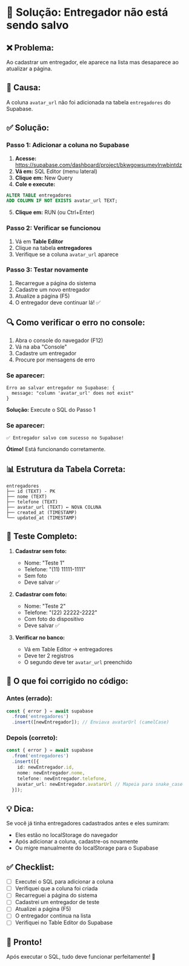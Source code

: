 # 🔧 Solução: Entregador não está sendo salvo

## ❌ Problema:
Ao cadastrar um entregador, ele aparece na lista mas desaparece ao atualizar a página.

## 🎯 Causa:
A coluna `avatar_url` não foi adicionada na tabela `entregadores` do Supabase.

## ✅ Solução:

### Passo 1: Adicionar a coluna no Supabase

1. **Acesse:** https://supabase.com/dashboard/project/bkwgowsumeylnwbintdz
2. **Vá em:** SQL Editor (menu lateral)
3. **Clique em:** New Query
4. **Cole e execute:**

```sql
ALTER TABLE entregadores 
ADD COLUMN IF NOT EXISTS avatar_url TEXT;
```

5. **Clique em:** RUN (ou Ctrl+Enter)

### Passo 2: Verificar se funcionou

1. Vá em **Table Editor**
2. Clique na tabela **entregadores**
3. Verifique se a coluna `avatar_url` aparece

### Passo 3: Testar novamente

1. Recarregue a página do sistema
2. Cadastre um novo entregador
3. Atualize a página (F5)
4. O entregador deve continuar lá! ✅

## 🔍 Como verificar o erro no console:

1. Abra o console do navegador (F12)
2. Vá na aba "Console"
3. Cadastre um entregador
4. Procure por mensagens de erro

### Se aparecer:
```
Erro ao salvar entregador no Supabase: {
  message: "column 'avatar_url' does not exist"
}
```

**Solução:** Execute o SQL do Passo 1

### Se aparecer:
```
✅ Entregador salvo com sucesso no Supabase!
```

**Ótimo!** Está funcionando corretamente.

## 📊 Estrutura da Tabela Correta:

```
entregadores
├── id (TEXT) - PK
├── nome (TEXT)
├── telefone (TEXT)
├── avatar_url (TEXT) ← NOVA COLUNA
├── created_at (TIMESTAMP)
└── updated_at (TIMESTAMP)
```

## 🧪 Teste Completo:

1. **Cadastrar sem foto:**
   - Nome: "Teste 1"
   - Telefone: "(11) 11111-1111"
   - Sem foto
   - Deve salvar ✅

2. **Cadastrar com foto:**
   - Nome: "Teste 2"
   - Telefone: "(22) 22222-2222"
   - Com foto do dispositivo
   - Deve salvar ✅

3. **Verificar no banco:**
   - Vá em Table Editor → entregadores
   - Deve ter 2 registros
   - O segundo deve ter `avatar_url` preenchido

## 🔄 O que foi corrigido no código:

### Antes (errado):
```typescript
const { error } = await supabase
  .from('entregadores')
  .insert([newEntregador]); // Enviava avatarUrl (camelCase)
```

### Depois (correto):
```typescript
const { error } = await supabase
  .from('entregadores')
  .insert([{
    id: newEntregador.id,
    nome: newEntregador.nome,
    telefone: newEntregador.telefone,
    avatar_url: newEntregador.avatarUrl // Mapeia para snake_case
  }]);
```

## 💡 Dica:

Se você já tinha entregadores cadastrados antes e eles sumiram:
- Eles estão no localStorage do navegador
- Após adicionar a coluna, cadastre-os novamente
- Ou migre manualmente do localStorage para o Supabase

## ✅ Checklist:

- [ ] Executei o SQL para adicionar a coluna
- [ ] Verifiquei que a coluna foi criada
- [ ] Recarreguei a página do sistema
- [ ] Cadastrei um entregador de teste
- [ ] Atualizei a página (F5)
- [ ] O entregador continua na lista
- [ ] Verifiquei no Table Editor do Supabase

## 🎉 Pronto!

Após executar o SQL, tudo deve funcionar perfeitamente! 🚀
